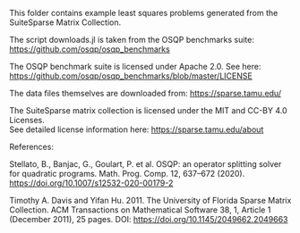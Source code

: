 This folder contains example least squares problems generated from the SuiteSparse Matrix Collection.

The script downloads.jl is taken from the OSQP benchmarks suite:
https://github.com/osqp/osqp_benchmarks

The OSQP benchmark suite is licensed under Apache 2.0.  See here:
https://github.com/osqp/osqp_benchmarks/blob/master/LICENSE 


The data files themselves are downloaded from:
https://sparse.tamu.edu/

The SuiteSparse matrix collection is licensed under the MIT and CC-BY 4.0 Licenses.  
See detailed license information here: https://sparse.tamu.edu/about

References:

Stellato, B., Banjac, G., Goulart, P. et al. OSQP: an operator splitting solver for quadratic programs. Math. Prog. Comp. 12, 637–672 (2020). https://doi.org/10.1007/s12532-020-00179-2

Timothy A. Davis and Yifan Hu. 2011. The University of Florida Sparse Matrix Collection. ACM Transactions on Mathematical Software 38, 1, Article 1 (December 2011), 25 pages. DOI: https://doi.org/10.1145/2049662.2049663